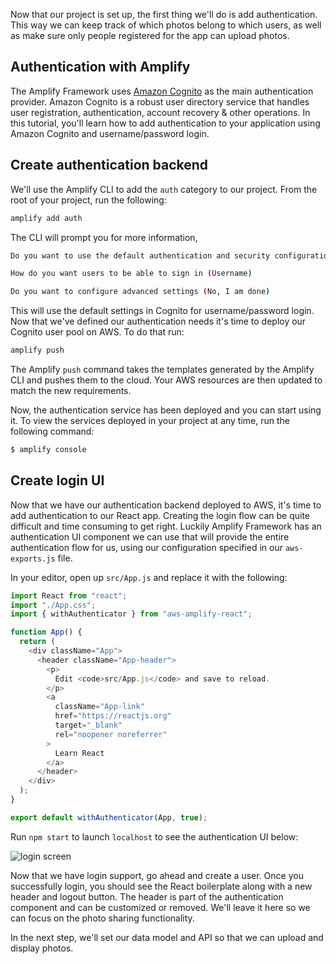 Now that our project is set up, the first thing we'll do is add authentication. This way we can keep track of which photos belong to which users, as well as make sure only people registered for the app can upload photos.

## Authentication with Amplify

The Amplify Framework uses [Amazon Cognito](https://aws.amazon.com/cognito/) as the main authentication provider. Amazon Cognito is a robust user directory service that handles user registration, authentication, account recovery & other operations. In this tutorial, you'll learn how to add authentication to your application using Amazon Cognito and username/password login.

## Create authentication backend

We'll use the Amplify CLI to add the `auth` category to our project. From the root of your project, run the following:

```bash
amplify add auth
```

The CLI will prompt you for more information,

```bash
Do you want to use the default authentication and security configuration (default configuration)

How do you want users to be able to sign in (Username)

Do you want to configure advanced settings (No, I am done)
```

This will use the default settings in Cognito for username/password login. Now that we've defined our authentication needs it's time to deploy our Cognito user pool on AWS. To do that run:

```bash
amplify push
```

The Amplify `push` command takes the templates generated by the Amplify CLI and pushes them to the cloud. Your AWS resources are then updated to match the new requirements.

Now, the authentication service has been deployed and you can start using it. To view the services deployed in your project at any time, run the following command:

```sh
$ amplify console
```

## Create login UI

Now that we have our authentication backend deployed to AWS, it's time to add authentication to our React app. Creating the login flow can be quite difficult and time consuming to get right. Luckily Amplify Framework has an authentication UI component we can use that will provide the entire authentication flow for us, using our configuration specified in our `aws-exports.js` file.

In your editor, open up `src/App.js` and replace it with the following:

```javascript
import React from "react";
import "./App.css";
import { withAuthenticator } from "aws-amplify-react";

function App() {
  return (
    <div className="App">
      <header className="App-header">
        <p>
          Edit <code>src/App.js</code> and save to reload.
        </p>
        <a
          className="App-link"
          href="https://reactjs.org"
          target="_blank"
          rel="noopener noreferrer"
        >
          Learn React
        </a>
      </header>
    </div>
  );
}

export default withAuthenticator(App, true);
```

Run `npm start` to launch `localhost` to see the authentication UI below:

![login screen](https://raw.githubusercontent.com/aws-samples/create-react-app-auth-amplify/master/src/images/auth.gif)

Now that we have login support, go ahead and create a user. Once you successfully login, you should see the React boilerplate along with a new header and logout button. The header is part of the authentication component and can be customized or removed. We'll leave it here so we can focus on the photo sharing functionality.

In the next step, we'll set our data model and API so that we can upload and display photos.
